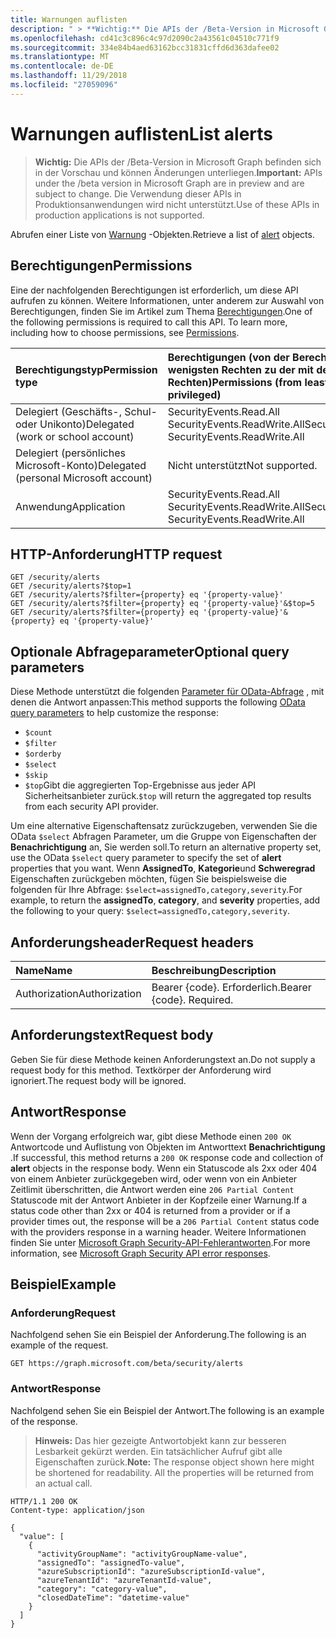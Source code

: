 ```yaml
---
title: Warnungen auflisten
description: " > **Wichtig:** Die APIs der /Beta-Version in Microsoft Graph befinden sich in der Vorschau und können Änderungen unterliegen. Die Verwendung dieser APIs in Produktionsanwendungen wird nicht unterstützt."
ms.openlocfilehash: cd41c3c896c4c97d2090c2a43561c04510c771f9
ms.sourcegitcommit: 334e84b4aed63162bcc31831cffd6d363dafee02
ms.translationtype: MT
ms.contentlocale: de-DE
ms.lasthandoff: 11/29/2018
ms.locfileid: "27059096"
---
```

# <a name="list-alerts"></a><span data-ttu-id="018ec-104">Warnungen auflisten</span><span class="sxs-lookup"><span data-stu-id="018ec-104">List alerts</span></span>

 > <span data-ttu-id="018ec-105">**Wichtig:** Die APIs der /Beta-Version in Microsoft Graph befinden sich in der Vorschau und können Änderungen unterliegen.</span><span class="sxs-lookup"><span data-stu-id="018ec-105">**Important:** APIs under the /beta version in Microsoft Graph are in preview and are subject to change.</span></span> <span data-ttu-id="018ec-106">Die Verwendung dieser APIs in Produktionsanwendungen wird nicht unterstützt.</span><span class="sxs-lookup"><span data-stu-id="018ec-106">Use of these APIs in production applications is not supported.</span></span>

<span data-ttu-id="018ec-107">Abrufen einer Liste von [Warnung](../resources/alert.md) -Objekten.</span><span class="sxs-lookup"><span data-stu-id="018ec-107">Retrieve a list of [alert](../resources/alert.md) objects.</span></span>

## <a name="permissions"></a><span data-ttu-id="018ec-108">Berechtigungen</span><span class="sxs-lookup"><span data-stu-id="018ec-108">Permissions</span></span>

<span data-ttu-id="018ec-p103">Eine der nachfolgenden Berechtigungen ist erforderlich, um diese API aufrufen zu können. Weitere Informationen, unter anderem zur Auswahl von Berechtigungen, finden Sie im Artikel zum Thema [Berechtigungen](/graph/permissions-reference).</span><span class="sxs-lookup"><span data-stu-id="018ec-p103">One of the following permissions is required to call this API. To learn more, including how to choose permissions, see [Permissions](/graph/permissions-reference).</span></span>

|<span data-ttu-id="018ec-111">Berechtigungstyp</span><span class="sxs-lookup"><span data-stu-id="018ec-111">Permission type</span></span>      | <span data-ttu-id="018ec-112">Berechtigungen (von der Berechtigung mit den wenigsten Rechten zu der mit den meisten Rechten)</span><span class="sxs-lookup"><span data-stu-id="018ec-112">Permissions (from least to most privileged)</span></span>              |
|:--------------------|:---------------------------------------------------------|
|<span data-ttu-id="018ec-113">Delegiert (Geschäfts-, Schul- oder Unikonto)</span><span class="sxs-lookup"><span data-stu-id="018ec-113">Delegated (work or school account)</span></span> |  <span data-ttu-id="018ec-114">SecurityEvents.Read.All SecurityEvents.ReadWrite.All</span><span class="sxs-lookup"><span data-stu-id="018ec-114">SecurityEvents.Read.All, SecurityEvents.ReadWrite.All</span></span>  |
|<span data-ttu-id="018ec-115">Delegiert (persönliches Microsoft-Konto)</span><span class="sxs-lookup"><span data-stu-id="018ec-115">Delegated (personal Microsoft account)</span></span> |  <span data-ttu-id="018ec-116">Nicht unterstützt</span><span class="sxs-lookup"><span data-stu-id="018ec-116">Not supported.</span></span>  |
|<span data-ttu-id="018ec-117">Anwendung</span><span class="sxs-lookup"><span data-stu-id="018ec-117">Application</span></span> | <span data-ttu-id="018ec-118">SecurityEvents.Read.All SecurityEvents.ReadWrite.All</span><span class="sxs-lookup"><span data-stu-id="018ec-118">SecurityEvents.Read.All, SecurityEvents.ReadWrite.All</span></span> |

## <a name="http-request"></a><span data-ttu-id="018ec-119">HTTP-Anforderung</span><span class="sxs-lookup"><span data-stu-id="018ec-119">HTTP request</span></span>

<!-- { "blockType": "ignored" } -->

```http
GET /security/alerts
GET /security/alerts?$top=1
GET /security/alerts?$filter={property} eq '{property-value}'
GET /security/alerts?$filter={property} eq '{property-value}'&$top=5
GET /security/alerts?$filter={property} eq '{property-value}'&{property} eq '{property-value}'
```

## <a name="optional-query-parameters"></a><span data-ttu-id="018ec-120">Optionale Abfrageparameter</span><span class="sxs-lookup"><span data-stu-id="018ec-120">Optional query parameters</span></span>

<span data-ttu-id="018ec-121">Diese Methode unterstützt die folgenden [Parameter für OData-Abfrage](/graph/query-parameters) , mit denen die Antwort anpassen:</span><span class="sxs-lookup"><span data-stu-id="018ec-121">This method supports the following [OData query parameters](/graph/query-parameters) to help customize the response:</span></span>

- `$count`
- `$filter`
- `$orderby`
- `$select`
- `$skip`
- <span data-ttu-id="018ec-122">`$top`Gibt die aggregierten Top-Ergebnisse aus jeder API Sicherheitsanbieter zurück.</span><span class="sxs-lookup"><span data-stu-id="018ec-122">`$top` will return the aggregated top results from each security API provider.</span></span>  

<span data-ttu-id="018ec-123">Um eine alternative Eigenschaftensatz zurückzugeben, verwenden Sie die OData `$select` Abfragen Parameter, um die Gruppe von Eigenschaften der **Benachrichtigung** an, Sie werden soll.</span><span class="sxs-lookup"><span data-stu-id="018ec-123">To return an alternative property set, use the OData `$select` query parameter to specify the set of **alert** properties that you want.</span></span>  <span data-ttu-id="018ec-124">Wenn **AssignedTo**, **Kategorie**und **Schweregrad** Eigenschaften zurückgeben möchten, fügen Sie beispielsweise die folgenden für Ihre Abfrage: `$select=assignedTo,category,severity`.</span><span class="sxs-lookup"><span data-stu-id="018ec-124">For example, to return the **assignedTo**, **category**, and **severity** properties, add the following to your query: `$select=assignedTo,category,severity`.</span></span>

## <a name="request-headers"></a><span data-ttu-id="018ec-125">Anforderungsheader</span><span class="sxs-lookup"><span data-stu-id="018ec-125">Request headers</span></span>

| <span data-ttu-id="018ec-126">Name</span><span class="sxs-lookup"><span data-stu-id="018ec-126">Name</span></span>      |<span data-ttu-id="018ec-127">Beschreibung</span><span class="sxs-lookup"><span data-stu-id="018ec-127">Description</span></span>|
|:----------|:----------|
| <span data-ttu-id="018ec-128">Authorization</span><span class="sxs-lookup"><span data-stu-id="018ec-128">Authorization</span></span>  | <span data-ttu-id="018ec-p105">Bearer {code}. Erforderlich.</span><span class="sxs-lookup"><span data-stu-id="018ec-p105">Bearer {code}. Required.</span></span>|

## <a name="request-body"></a><span data-ttu-id="018ec-131">Anforderungstext</span><span class="sxs-lookup"><span data-stu-id="018ec-131">Request body</span></span>

<span data-ttu-id="018ec-132">Geben Sie für diese Methode keinen Anforderungstext an.</span><span class="sxs-lookup"><span data-stu-id="018ec-132">Do not supply a request body for this method.</span></span> <span data-ttu-id="018ec-133">Textkörper der Anforderung wird ignoriert.</span><span class="sxs-lookup"><span data-stu-id="018ec-133">The request body will be ignored.</span></span>

## <a name="response"></a><span data-ttu-id="018ec-134">Antwort</span><span class="sxs-lookup"><span data-stu-id="018ec-134">Response</span></span>

<span data-ttu-id="018ec-135">Wenn der Vorgang erfolgreich war, gibt diese Methode einen `200 OK` Antwortcode und Auflistung von Objekten im Antworttext **Benachrichtigung** .</span><span class="sxs-lookup"><span data-stu-id="018ec-135">If successful, this method returns a `200 OK` response code and collection of **alert** objects in the response body.</span></span> <span data-ttu-id="018ec-136">Wenn ein Statuscode als 2xx oder 404 von einem Anbieter zurückgegeben wird, oder wenn von ein Anbieter Zeitlimit überschritten, die Antwort werden eine `206 Partial Content` Statuscode mit der Antwort Anbieter in der Kopfzeile einer Warnung.</span><span class="sxs-lookup"><span data-stu-id="018ec-136">If a status code other than 2xx or 404 is returned from a provider or if a provider times out, the response will be a `206 Partial Content` status code with the providers response in a warning header.</span></span> <span data-ttu-id="018ec-137">Weitere Informationen finden Sie unter [Microsoft Graph Security-API-Fehlerantworten](../resources/security-error-codes.md).</span><span class="sxs-lookup"><span data-stu-id="018ec-137">For more information, see [Microsoft Graph Security API error responses](../resources/security-error-codes.md).</span></span>

## <a name="example"></a><span data-ttu-id="018ec-138">Beispiel</span><span class="sxs-lookup"><span data-stu-id="018ec-138">Example</span></span>

### <a name="request"></a><span data-ttu-id="018ec-139">Anforderung</span><span class="sxs-lookup"><span data-stu-id="018ec-139">Request</span></span>

<span data-ttu-id="018ec-140">Nachfolgend sehen Sie ein Beispiel der Anforderung.</span><span class="sxs-lookup"><span data-stu-id="018ec-140">The following is an example of the request.</span></span>
<!-- {
  "blockType": "request",
  "name": "get_alerts"
}-->

```http
GET https://graph.microsoft.com/beta/security/alerts
```

### <a name="response"></a><span data-ttu-id="018ec-141">Antwort</span><span class="sxs-lookup"><span data-stu-id="018ec-141">Response</span></span>

<span data-ttu-id="018ec-142">Nachfolgend sehen Sie ein Beispiel der Antwort.</span><span class="sxs-lookup"><span data-stu-id="018ec-142">The following is an example of the response.</span></span> 

><span data-ttu-id="018ec-p108">**Hinweis:** Das hier gezeigte Antwortobjekt kann zur besseren Lesbarkeit gekürzt werden. Ein tatsächlicher Aufruf gibt alle Eigenschaften zurück.</span><span class="sxs-lookup"><span data-stu-id="018ec-p108">**Note:** The response object shown here might be shortened for readability. All the properties will be returned from an actual call.</span></span>
<!-- {
  "blockType": "response",
  "truncated": true,
  "@odata.type": "microsoft.graph.alert",
  "isCollection": true
} -->

```http
HTTP/1.1 200 OK
Content-type: application/json

{
  "value": [
    {
      "activityGroupName": "activityGroupName-value",
      "assignedTo": "assignedTo-value",
      "azureSubscriptionId": "azureSubscriptionId-value",
      "azureTenantId": "azureTenantId-value",
      "category": "category-value",
      "closedDateTime": "datetime-value"
    }
  ]
}
```

<!-- uuid: 8fcb5dbc-d5aa-4681-8e31-b001d5168d79
2015-10-25 14:57:30 UTC -->
<!-- {
  "type": "#page.annotation",
  "description": "List alerts",
  "keywords": "",
  "section": "documentation",
  "tocPath": ""
}-->
